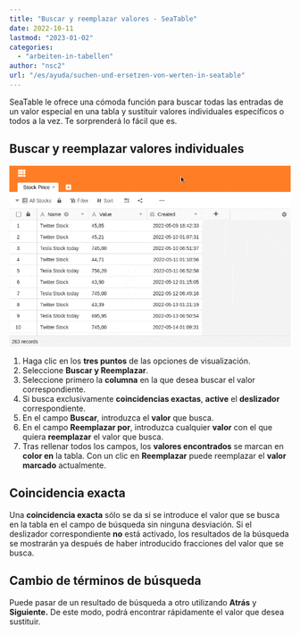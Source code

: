 ```yaml
---
title: "Buscar y reemplazar valores - SeaTable"
date: 2022-10-11
lastmod: "2023-01-02"
categories: 
  - "arbeiten-in-tabellen"
author: "nsc2"
url: "/es/ayuda/suchen-und-ersetzen-von-werten-in-seatable"
---
```


SeaTable le ofrece una cómoda función para buscar todas las entradas de un valor especial en una tabla y sustituir valores individuales específicos o todos a la vez. Te sorprenderá lo fácil que es.

## Buscar y reemplazar valores individuales

![Buscar y reemplazar valores ](images/find-and-replace-values-4.gif)

1. Haga clic en los **tres puntos** de las opciones de visualización.
2. Seleccione **Buscar y Reemplazar**.
3. Seleccione primero la **columna** en la que desea buscar el valor correspondiente.
4. Si busca exclusivamente **coincidencias exactas**, **active** el **deslizador** correspondiente.
5. En el campo **Buscar**, introduzca el **valor** que busca.
6. En el campo **Reemplazar por**, introduzca cualquier **valor** con el que quiera **reemplazar** el valor que busca.
7. Tras rellenar todos los campos, los **valores encontrados** se marcan en **color en** la tabla. Con un clic en **Reemplazar** puede reemplazar el **valor marcado** actualmente.

## Coincidencia exacta

Una **coincidencia exacta** sólo se da si se introduce el valor que se busca en la tabla en el campo de búsqueda sin ninguna desviación. Si el deslizador correspondiente **no** está activado, los resultados de la búsqueda se mostrarán ya después de haber introducido fracciones del valor que se busca.

## Cambio de términos de búsqueda

Puede pasar de un resultado de búsqueda a otro utilizando **Atrás** y **Siguiente.** De este modo, podrá encontrar rápidamente el valor que desea sustituir.
